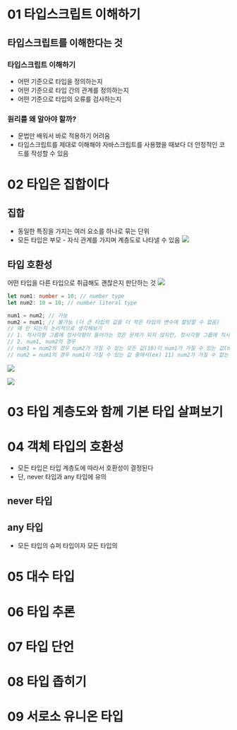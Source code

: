 # 01 타입스크립트 이해하기
## 타입스크립트를 이해한다는 것
### 타입스크립트 이해하기
- 어떤 기준으로 타입을 정의하는지
- 어떤 기준으로 타입 간의 관계를 정의하는지
- 어떤 기준으로 타입의 오류를 검사하는지

### 원리를 왜 알아야 할까?
- 문법만 배워서 바로 적용하기 어려움
- 타입스크립트를 제대로 이해해야 자바스크립트를 사용했을 때보다 더 안정적인 코드를 작성할 수 있음


# 02 타입은 집합이다
## 집합
- 동일한 특징을 가지는 여러 요소를 하나로 묶는 단위
- 모든 타입은 부모 - 자식 관계를 가지며 계층도로 나타낼 수 있음 
![](https://i.imgur.com/pl9C4oT.png)
## 타입 호환성
어떤 타입을 다른 타입으로 취급해도 괜찮은지 판단하는 것
![](https://i.imgur.com/12KLZya.png)
```ts
let num1: number = 10; // number type
let num2: 10 = 10; // number literal type

num1 = num2; // 가능
num2 = num1; // 불가능 (더 큰 타입의 값을 더 작은 타입의 변수에 할당할 수 없음)
// 왜 안 되는지 논리적으로 생각해보기
// 1. 직사각형 그룹에 정사각형이 들어가는 것은 문제가 되지 않지만, 정사각형 그룹에 직사각형이 들어가는 것은 문제가 됨
// 2. num1, num2의 경우
// num1 = num2의 경우 num2가 가질 수 있는 모든 값(10)이 num1가 가질 수 있는 값(num)에 포함되므로 가능함
// num2 = num1의 경우 num1이 가질 수 있는 값 중에서(ex) 11) num2가 가질 수 없는 값이 있으므로 불가능함
```

![](https://i.imgur.com/gwMPqxc.png)

![](https://i.imgur.com/Gky6tDM.png)



# 03 타입 계층도와 함께 기본 타입 살펴보기



# 04 객체 타입의 호환성
- 모든 타입은 타입 계층도에 따라서 호환성이 결정된다
- 단, never 타입과 any 타입에 유의
## never 타입

## any 타입
- 모든 타입의 슈퍼 타입이자 모든 타입의 

# 05 대수 타입



# 06 타입 추론



# 07 타입 단언



# 08 타입 좁히기



# 09 서로소 유니온 타입